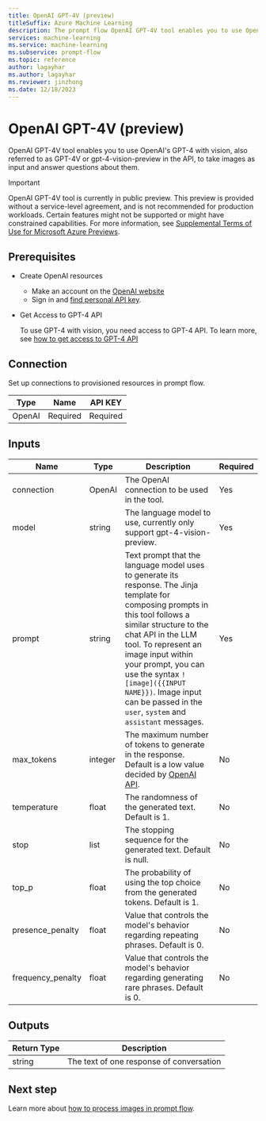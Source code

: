 ```yaml
---
title: OpenAI GPT-4V (preview)
titleSuffix: Azure Machine Learning
description: The prompt flow OpenAI GPT-4V tool enables you to use OpenAI's GPT-4 with vision, also referred to as GPT-4V or gpt-4-vision-preview in the API, to take images as input and answer questions about them.
services: machine-learning
ms.service: machine-learning
ms.subservice: prompt-flow
ms.topic: reference
author: lagayhar
ms.author: lagayhar
ms.reviewer: jinzhong
ms.date: 12/18/2023
---
```


# OpenAI GPT-4V (preview)

OpenAI GPT-4V tool enables you to use OpenAI's GPT-4 with vision, also referred to as GPT-4V or gpt-4-vision-preview in the API, to take images as input and answer questions about them.

> [!IMPORTANT]
> OpenAI GPT-4V tool is currently in public preview. This preview is provided without a service-level agreement, and is not recommended for production workloads. Certain features might not be supported or might have constrained capabilities.
> For more information, see [Supplemental Terms of Use for Microsoft Azure Previews](https://azure.microsoft.com/support/legal/preview-supplemental-terms/).

## Prerequisites

- Create OpenAI resources
    - Make an account on the [OpenAI website](https://openai.com/)
    - Sign in and [find personal API key](https://platform.openai.com/account/api-keys).

- Get Access to GPT-4 API

    To use GPT-4 with vision, you need access to GPT-4 API. To learn more, see [how to get access to GPT-4 API](https://help.openai.com/en/articles/7102672-how-can-i-access-gpt-4)

## Connection

Set up connections to provisioned resources in prompt flow.

| Type        | Name     | API KEY  |
|-------------|----------|----------|
| OpenAI      | Required | Required |

## Inputs

| Name                   | Type        | Description                                                                                    | Required |
|------------------------|-------------|------------------------------------------------------------------------------------------------|----------|
| connection             | OpenAI      | The OpenAI connection to be used in the tool.                                                  | Yes      |
| model                  | string      | The language model to use, currently only support gpt-4-vision-preview.                        | Yes      |
| prompt                 | string      | Text prompt that the language model uses to generate its response. The Jinja template for composing prompts in this tool follows a similar structure to the chat API in the LLM tool. To represent an image input within your prompt, you can use the syntax `![image]({{INPUT NAME}})`. Image input can be passed in the `user`, `system` and `assistant` messages.                 | Yes      |
| max\_tokens            | integer     | The maximum number of tokens to generate in the response. Default is a low value decided by [OpenAI API](https://platform.openai.com/docs/guides/vision).                      | No       |
| temperature            | float       | The randomness of the generated text. Default is 1.                                            | No       |
| stop                   | list        | The stopping sequence for the generated text. Default is null.                                 | No       |
| top_p                  | float       | The probability of using the top choice from the generated tokens. Default is 1.               | No       |
| presence\_penalty      | float       | Value that controls the model's behavior regarding repeating phrases. Default is 0.       | No       |
| frequency\_penalty     | float       | Value that controls the model's behavior regarding generating rare phrases. Default is 0. | No       |

## Outputs

| Return Type | Description                              |
|-------------|------------------------------------------|
| string      | The text of one response of conversation |

## Next step

Learn more about [how to process images in prompt flow](../how-to-process-image.md).